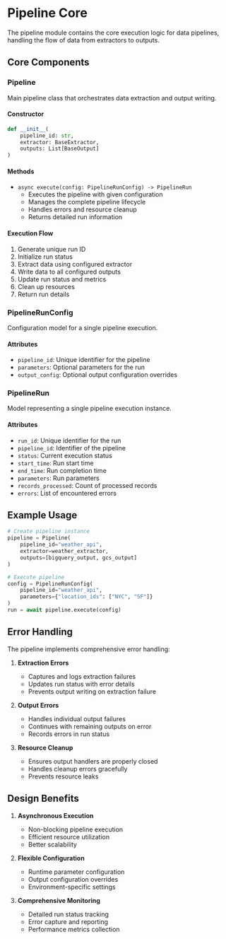 # Pipeline Core

The pipeline module contains the core execution logic for data pipelines, handling the flow of data from extractors to outputs.

## Core Components

### Pipeline

Main pipeline class that orchestrates data extraction and output writing.

#### Constructor
```python
def __init__(
    pipeline_id: str,
    extractor: BaseExtractor,
    outputs: List[BaseOutput]
)
```

#### Methods

- `async execute(config: PipelineRunConfig) -> PipelineRun`
  - Executes the pipeline with given configuration
  - Manages the complete pipeline lifecycle
  - Handles errors and resource cleanup
  - Returns detailed run information

#### Execution Flow
1. Generate unique run ID
2. Initialize run status
3. Extract data using configured extractor
4. Write data to all configured outputs
5. Update run status and metrics
6. Clean up resources
7. Return run details

### PipelineRunConfig

Configuration model for a single pipeline execution.

#### Attributes
- `pipeline_id`: Unique identifier for the pipeline
- `parameters`: Optional parameters for the run
- `output_config`: Optional output configuration overrides

### PipelineRun

Model representing a single pipeline execution instance.

#### Attributes
- `run_id`: Unique identifier for the run
- `pipeline_id`: Identifier of the pipeline
- `status`: Current execution status
- `start_time`: Run start time
- `end_time`: Run completion time
- `parameters`: Run parameters
- `records_processed`: Count of processed records
- `errors`: List of encountered errors

## Example Usage

```python
# Create pipeline instance
pipeline = Pipeline(
    pipeline_id="weather_api",
    extractor=weather_extractor,
    outputs=[bigquery_output, gcs_output]
)

# Execute pipeline
config = PipelineRunConfig(
    pipeline_id="weather_api",
    parameters={"location_ids": ["NYC", "SF"]}
)
run = await pipeline.execute(config)
```

## Error Handling

The pipeline implements comprehensive error handling:

1. **Extraction Errors**
   - Captures and logs extraction failures
   - Updates run status with error details
   - Prevents output writing on extraction failure

2. **Output Errors**
   - Handles individual output failures
   - Continues with remaining outputs on error
   - Records errors in run status

3. **Resource Cleanup**
   - Ensures output handlers are properly closed
   - Handles cleanup errors gracefully
   - Prevents resource leaks

## Design Benefits

1. **Asynchronous Execution**
   - Non-blocking pipeline execution
   - Efficient resource utilization
   - Better scalability

2. **Flexible Configuration**
   - Runtime parameter configuration
   - Output configuration overrides
   - Environment-specific settings

3. **Comprehensive Monitoring**
   - Detailed run status tracking
   - Error capture and reporting
   - Performance metrics collection 